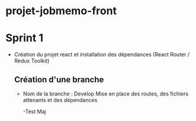 # projet-jobmemo-front

# Sprint 1

- Création du projet react et installation des dépendances (React Router / Redux Toolkit)

  ## Création d'une branche

  - Nom de la branche : Develop
    Mise en place des routes, des fichiers attenants et des dépendances

    -Test Maj 
